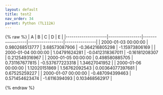 ```yaml
---
layout: default
title: test2
nav_order: 34
parent: Python (TL112A)
---
```

{% raw %}
| A                   | B               | C                | D                | E              |
|---------------------|-----------------|------------------|------------------|----------------|
| 2000-01-03 00:00:00 | 0.980268513777  | 3.68573087906    | -0.364216805298  | -1.15973806169 |
| 2000-01-04 00:00:00 | 1.04791624281   | -0.0412318367011 | -0.16181208307   | 0.212549316967 |
| 2000-01-05 00:00:00 | 0.498580885705  | 0.731167677815   | -0.537677223318  | 1.34627041952  |
| 2000-01-06 00:00:00 | 1.12020151869   | 1.56762092543    | 0.00364077397681 | 0.67525259227  |
| 2000-01-07 00:00:00 | -0.487094399463 | 0.571454623474   | -1.6116394093    | 0.103468562917 |

{% endraw %}